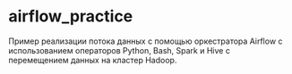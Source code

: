 # airflow_practice
Пример реализации потока данных с помощью оркестратора Airflow с использованием операторов Python, Bash, Spark и Hive с перемещением данных на кластер Hadoop.
